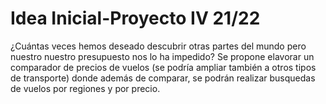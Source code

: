 # Idea Inicial-Proyecto IV 21/22

¿Cuántas veces hemos deseado descubrir otras partes del mundo pero nuestro nuestro presupuesto nos lo ha impedido? Se propone elavorar un comparador de precios de vuelos (se podría ampliar también a otros tipos de transporte) donde además de comparar, se podrán realizar busquedas de vuelos por regiones y por precio. 
